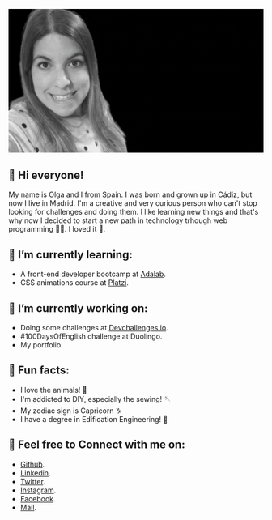 ![ ](./intro.gif)

### <h2 align="left">	:blossom:  Hi everyone!</h2>

My name is Olga and I from Spain. I was born and grown up in Cádiz, but now I live in Madrid. I'm a creative and very curious person who can't stop looking for challenges and doing them. 
I like learning new things and that's why now I decided to start a new path in technology trhough web programming :woman_technologist:. I loved it :sparkling_heart:.

### <h2 align="left">	:blossom:  I’m currently learning:</h2>

- A front-end developer bootcamp at [Adalab](https://adalab.es/).
- CSS animations course at [Platzi](https://platzi.com).


### <h2 align="left">	:blossom:  I’m currently working on:</h2>

- Doing some challenges at [Devchallenges.io](https://devchallenges.io/challenges).
- #100DaysOfEnglish challenge at Duolingo.
- My portfolio.


### <h2 align="left">	:blossom:  Fun facts:</h2>

- I love the animals! :feet:
- I'm addicted to DIY, especially the sewing! :sewing_needle:
- My zodiac sign is Capricorn :capricorn:
- I have a degree in Edification Engineering! :construction_worker:



### <h2 align="left">	:blossom:  Feel free to Connect with me on:</h2>
  
- [Github](https://github.com/olguita2412).
- [Linkedin](https://www.linkedin.com/in/olga-rodriguez-garrucho-231152212/).
- [Twitter](https://twitter.com/olguiita24).
- [Instagram](https://www.instagram.com/olguiita24/).
- [Facebook](https://www.facebook.com/olga.rodriguezgarrucho).
- [Mail](mailto:olga_1847@hotmail.com).


